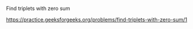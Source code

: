 Find triplets with zero sum

https://practice.geeksforgeeks.org/problems/find-triplets-with-zero-sum/1
